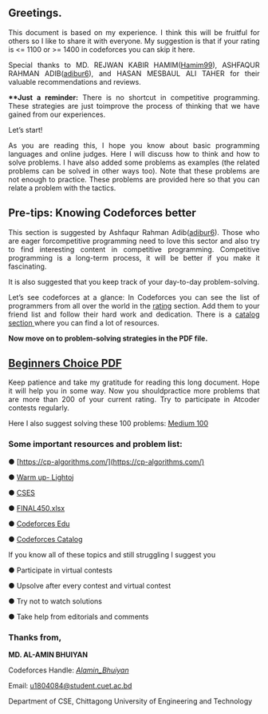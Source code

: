 <div align = "justify">

## Greetings.

This document is based on my experience. I think this will be fruitful for others so I like to share it with everyone. My suggestion is that if your rating is <= 1100 or >= 1400 in codeforces you can skip it here.

Special thanks to MD. REJWAN KABIR HAMIM([Hamim99](https://codeforces.com/profile/Hamim99)), ASHFAQUR RAHMAN ADIB([adibur6](https://codeforces.com/profile/adibur6)), and HASAN MESBAUL ALI TAHER for their valuable recommendations and reviews.

**\*\*Just a reminder:** There is no shortcut in competitive programming. These strategies are just toimprove the process of thinking that we have gained from our experiences.

Let’s start!

As you are reading this, I hope you know about basic programming languages and online judges. Here I will discuss how to think and how to solve problems. I have also added some problems as examples (the related problems can be solved in other ways too). Note that these problems are not enough to practice. These problems are provided here so that you can relate a problem with the tactics.

## Pre-tips: Knowing Codeforces better

This section is suggested by Ashfaqur Rahman Adib([adibur6](https://codeforces.com/profile/adibur6)). Those who are eager forcompetitive programming need to love this sector and also try to find interesting content in competitive programming. Competitive programming is a long-term process, it will be better if you make it fascinating.

It is also suggested that you keep track of your day-to-day problem-solving.

Let’s see codeforces at a glance:
In Codeforces you can see the list of programmers from all over the world in the [rating](https://codeforces.com/ratings) section.
<a name="br2"></a>Add them to your friend list and follow their hard work and dedication. There is a [catalog](https://codeforces.com/catalog)[ ](https://codeforces.com/catalog)[section](https://codeforces.com/catalog)[ ](https://codeforces.com/catalog)where you can find a lot of resources.

**Now move on to problem-solving strategies in the PDF file.**

## [Beginners Choice PDF](https://github.com/Alamin-Bhuiyan/Journey-To-Be-Specialist/blob/main/Beginners%20Choice.pdf)

Keep patience and take my gratitude for reading this long document. Hope it will help you in some way. Now you shouldpractice more problems that are more than 200 of your current rating. Try to participate in Atcoder contests regularly.

Here I also suggest solving these 100 problems: [Medium](https://kenkoooo.com/atcoder/?fbclid=IwAR2ZMrJ3rbRfc3hQIxBuCRi-6OpOWLfiNKjwQ7BdFcl66d13LQPuFe5dChI#/training/Boot%20camp%20for%20Beginners/2)[ ](https://kenkoooo.com/atcoder/?fbclid=IwAR2ZMrJ3rbRfc3hQIxBuCRi-6OpOWLfiNKjwQ7BdFcl66d13LQPuFe5dChI#/training/Boot%20camp%20for%20Beginners/2)[100
](https://kenkoooo.com/atcoder/?fbclid=IwAR2ZMrJ3rbRfc3hQIxBuCRi-6OpOWLfiNKjwQ7BdFcl66d13LQPuFe5dChI#/training/Boot%20camp%20for%20Beginners/2)

### Some important resources and problem list:

● [https://cp-algorithms.com/](https://cp-algorithms.com/)

● [Warm](https://lightoj.com/problems/category/warm-up)[ ](https://lightoj.com/problems/category/warm-up)[up-](https://lightoj.com/problems/category/warm-up)[ ](https://lightoj.com/problems/category/warm-up)[Lightoj
](https://lightoj.com/problems/category/warm-up)

● [CSES](https://cses.fi/problemset/)


● [FINAL450.xlsx](https://drive.google.com/file/d/1FMdN_OCfOI0iAeDlqswCiC2DZzD4nPsb/view)


● [Codeforces](https://codeforces.com/edu/course/2)[ ](https://codeforces.com/edu/course/2)[Edu](https://codeforces.com/edu/course/2)


● [Codeforces](https://codeforces.com/catalog)[ ](https://codeforces.com/catalog)[Catalog](https://codeforces.com/catalog)


If you know all of these topics and still struggling I suggest you

● Participate in virtual contests


● Upsolve after every contest and virtual contest

● Try not to watch solutions

● Take help from editorials and comments


### Thanks from,

**MD. AL-AMIN BHUIYAN**

Codeforces Handle: [_Alamin_Bhuiyan_
](https://codeforces.com/profile/_Alamin_Bhuiyan_)

Email: [u1804084@student.cuet.ac.bd
](mailto:u1804084@student.cuet.ac.bd)

Department of CSE, Chittagong University of Engineering and Technology
</div>
